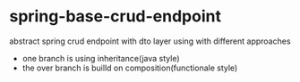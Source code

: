 # spring-base-crud-endpoint

abstract spring crud endpoint with dto layer using with different approaches
* one branch is using inheritance(java style)
* the over branch is builld on composition(functionale style)
